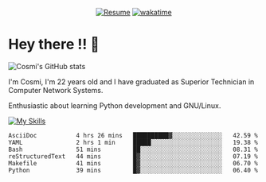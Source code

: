 
<div align="center">

[![Resume](https://img.shields.io/badge/Website-Porfolio-blue)](http://cnicolau.com) 
[![wakatime](https://wakatime.com/badge/user/5e7e21d4-152f-41d6-bf86-d6c288282185.svg)](https://wakatime.com/@5e7e21d4-152f-41d6-bf86-d6c288282185)

</div>

# Hey there !! :wave:

![Cosmi's GitHub stats](https://github-readme-stats.vercel.app/api?username=cosmi310599&show_icons=true&theme=apprentice)

I'm Cosmi, I'm 22 years old and I have graduated as Superior Technician in Computer Network Systems.

Enthusiastic about learning Python development and GNU/Linux.


[![My Skills](https://skillicons.dev/icons?i=ansible,aws,bash,linux,vim,docker,vscode,postgres,py,powershell,wordpress,git,gitlab,stackoverflow,html)](https://skillicons.dev)


<!--START_SECTION:waka-->

```text
AsciiDoc           4 hrs 26 mins   ██████████▓░░░░░░░░░░░░░░   42.59 %
YAML               2 hrs 1 min     █████░░░░░░░░░░░░░░░░░░░░   19.38 %
Bash               51 mins         ██░░░░░░░░░░░░░░░░░░░░░░░   08.31 %
reStructuredText   44 mins         █▓░░░░░░░░░░░░░░░░░░░░░░░   07.19 %
Makefile           41 mins         █▓░░░░░░░░░░░░░░░░░░░░░░░   06.70 %
Python             39 mins         █▓░░░░░░░░░░░░░░░░░░░░░░░   06.40 %
```

<!--END_SECTION:waka--> 



